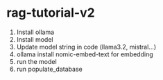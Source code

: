 # rag-tutorial-v2

1. Install ollama
2. Install model
3. Update model string in code (llama3.2, mistral...)
4. ollama install nomic-embed-text for embedding 
5. run the model
6. run populate_database